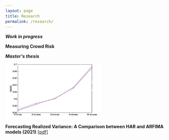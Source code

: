 ```yaml
---
layout: page
title: Research
permalink: /research/
---
```

***Work in progress***

**Measuring Crowd Risk**

***Master's thesis***

<img src="https://github.com/ajda-marjanovic/ajda-marjanovic.github.io/blob/master/images/intervals.png?raw=true" width="300">  

**Forecasting Realized Variance: A Comparison between HAR and ARFIMA models (2021)** [[pdf]](http://www.cek.ef.uni-lj.si/magister/marjanovic4166-B.pdf)
